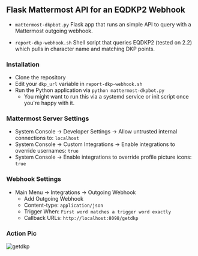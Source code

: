 ## Flask Mattermost API for an EQDKP2 Webhook

* ```mattermost-dkpbot.py``` Flask app that runs an simple API to query with a
  Mattermost outgoing webhook.

* ```report-dkp-webhook.sh``` Shell script that queries EQDKP2 (tested on 2.2)
  which pulls in character name and matching DKP points.

### Installation

* Clone the repository
* Edit your ```dkp_url``` variable in ```report-dkp-webhook.sh```
* Run the Python application via ```python mattermost-dkpbot.py```
   - You might want to run this via a systemd service or init script once you're happy with it.

### Mattermost Server Settings

* System Console -> Developer Settings -> Allow untrusted internal connections to: ```localhost```
* System Console -> Custom Integrations -> Enable integrations to override usernames: ```true```
* System Console -> Enable integrations to override profile picture icons: ```true```

### Webhook Settings

* Main Menu -> Integrations -> Outgoing Webhook
  - Add Outgoing Webhook
  - Content-type: ```application/json```
  - Trigger When: ```First word matches a trigger word exactly```
  - Callback URLs:  ```http://localhost:8098/getdkp```

### Action Pic

![getdkp](/image/getdkp.png?raw=true)
